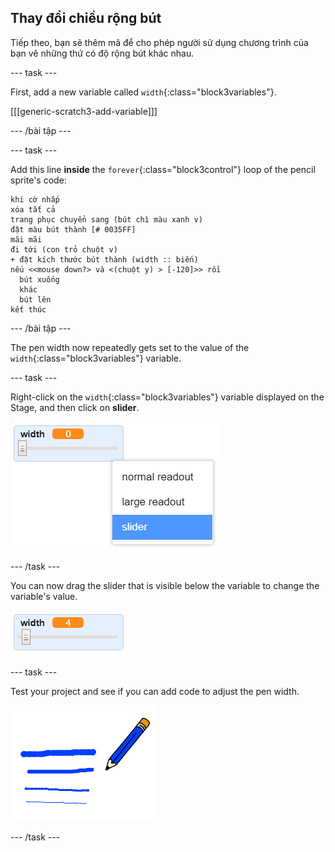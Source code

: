 ## Thay đổi chiều rộng bút

Tiếp theo, bạn sẽ thêm mã để cho phép người sử dụng chương trình của bạn vẽ những thứ có độ rộng bút khác nhau.

\--- task \---

First, add a new variable called `width`{:class="block3variables"}.

[[[generic-scratch3-add-variable]]]

\--- /bài tập \---

\--- task \---

Add this line **inside** the `forever`{:class="block3control"} loop of the pencil sprite's code:

```blocks3
khi cờ nhấp
xóa tất cả
trang phục chuyển sang (bút chì màu xanh v)
đặt màu bút thành [# 0035FF]
mãi mãi
đi tới (con trỏ chuột v)
+ đặt kích thước bút thành (width :: biến)
nếu <<mouse down?> và <(chuột y) > [-120]>> rồi 
  bút xuống
  khác
  bút lên
kết thúc
```

\--- /bài tập \---

The pen width now repeatedly gets set to the value of the `width`{:class="block3variables"} variable.

\--- task \---

Right-click on the `width`{:class="block3variables"} variable displayed on the Stage, and then click on **slider**.

![screenshot](images/paint-slider.png)

\--- /task \---

You can now drag the slider that is visible below the variable to change the variable's value.

![screenshot](images/paint-slider-change.png)

\--- task \---

Test your project and see if you can add code to adjust the pen width.

![screenshot](images/paint-width-test.png)

\--- /task \---